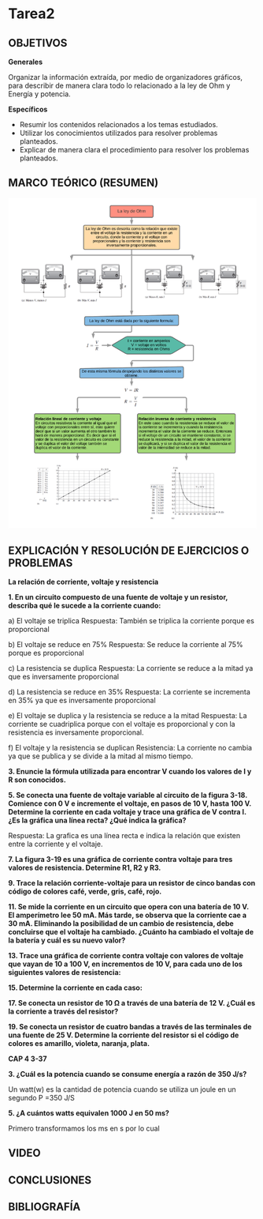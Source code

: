 # Tarea2

## OBJETIVOS

**Generales**

Organizar la información extraída, por medio de organizadores gráficos, para describir de manera clara todo lo relacionado a la ley de Ohm y Energía y potencia.

**Específicos**

- Resumir los contenidos relacionados a los temas estudiados.
- Utilizar los conocimientos utilizados para resolver problemas planteados.
- Explicar de manera clara el procedimiento para resolver los problemas planteados.

## MARCO TEÓRICO (RESUMEN)

![](https://github.com/bavargas5/Tarea2/blob/main/IMG/IMG/1.png)

## EXPLICACIÓN Y RESOLUCIÓN DE EJERCICIOS O PROBLEMAS

**La relación de corriente, voltaje y resistencia**

**1. En un circuito compuesto de una fuente de voltaje y un resistor, describa qué le sucede a la corriente cuando:**

a) El voltaje se triplica
Respuesta: También se triplica la corriente porque es proporcional

b) El voltaje se reduce en 75%
Respuesta: Se reduce la corriente al 75% porque es proporcional

c) La resistencia se duplica
Respuesta: La corriente se reduce a la mitad ya que es inversamente proporcional

d) La resistencia se reduce en 35% 
Respuesta: La corriente se incrementa en 35% ya que es inversamente proporcional

e) El voltaje se duplica y la resistencia se reduce a la mitad
Respuesta: La corriente se cuadriplica porque con el voltaje es proporcional y con la resistencia es inversamente proporcional.

f) El voltaje y la resistencia se duplican
Resistencia: La corriente no cambia ya que se publica y se divide a la mitad al mismo tiempo.

**3. Enuncie la fórmula utilizada para encontrar V cuando los valores de I y R son conocidos.**

**5. Se conecta una fuente de voltaje variable al circuito de la figura 3-18. Comience con 0 V e incremente el voltaje, en pasos de 10 V, hasta 100 V. Determine la corriente en cada voltaje y trace una gráfica de V contra I. ¿Es la gráfica una línea recta? ¿Qué indica la gráfica?**

Respuesta: La grafica es una línea recta e indica la relación que existen entre la corriente y el voltaje.

**7. La figura 3-19 es una gráfica de corriente contra voltaje para tres valores de resistencia. Determine R1, R2 y R3.**

**9. Trace la relación corriente-voltaje para un resistor de cinco bandas con código de colores café, verde, gris, café, rojo.**

**11. Se mide la corriente en un circuito que opera con una batería de 10 V. El amperímetro lee 50 mA. Más tarde, se observa que la corriente cae a 30 mA. Eliminando la posibilidad de un cambio de resistencia, debe concluirse que el voltaje ha cambiado. ¿Cuánto ha cambiado el voltaje de la batería y cuál es su nuevo valor?**

**13. Trace una gráfica de corriente contra voltaje con valores de voltaje que vayan de 10 a 100 V, en incrementos de 10 V, para cada uno de los siguientes valores de resistencia:**

**15. Determine la corriente en cada caso:**

**17. Se conecta un resistor de 10 Ω a través de una batería de 12 V. ¿Cuál es la corriente a través del resistor?**

**19. Se conecta un resistor de cuatro bandas a través de las terminales de una fuente de 25 V. Determine la corriente del resistor si el código de colores es amarillo, violeta, naranja, plata.**

**CAP 4 3-37**

**3. ¿Cuál es la potencia cuando se consume energía a razón de 350 J/s?**

Un watt(w) es la cantidad de potencia cuando se utiliza un joule en un segundo
P =350 J/S

**5. ¿A cuántos watts equivalen 1000 J en 50 ms?**

Primero transformamos los ms en s por lo cual



## VIDEO

## CONCLUSIONES

## BIBLIOGRAFÍA
